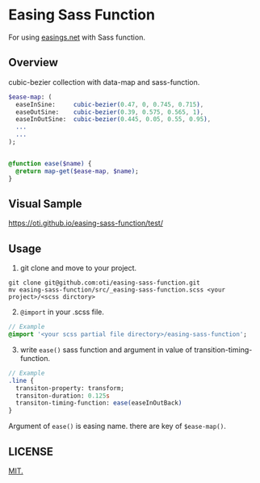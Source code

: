 
# Easing Sass Function

For using [easings.net](http://easings.net/) with Sass function.

## Overview

cubic-bezier collection with data-map and sass-function.

```Sass
$ease-map: (
  easeInSine:     cubic-bezier(0.47, 0, 0.745, 0.715),
  easeOutSine:    cubic-bezier(0.39, 0.575, 0.565, 1),
  easeInOutSine:  cubic-bezier(0.445, 0.05, 0.55, 0.95),
  ...
  ...
);


@function ease($name) {
  @return map-get($ease-map, $name);
}
```

## Visual Sample

https://oti.github.io/easing-sass-function/test/

## Usage

1. git clone and move to your project.

```shell
git clone git@github.com:oti/easing-sass-function.git
mv easing-sass-function/src/_easing-sass-function.scss <your project>/<scss dirctory>
```

2. `@import` in your .scss file.

```Sass
// Example
@import '<your scss partial file directory>/easing-sass-function';
```

3. write `ease()` sass function and argument in value of transition-timing-function.

```Sass
// Example
.line {
  transiton-property: transform;
  transiton-duration: 0.125s
  transiton-timing-function: ease(easeInOutBack)
}
```

Argument of `ease()` is easing name. there are key of `$ease-map()`.

## LICENSE

[MIT.](LICENSE.md)
